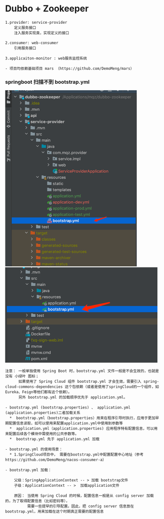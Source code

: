 # Dubbo + Zookeeper
    1.provider: service-provider
        定义服务接口
        注入服务实现类，实现定义的接口

    2.consumer: web-consumer
        引用服务接口
    
    3.applicaiton-monitor : web服务监控系统
    
    - 项目均依赖基础项目 mars （https://github.com/DemoMeng/mars）




### springboot 扫描不到 bootstrap.yml

![bootstrap.yml未被加载](z-images/bootstrap文件加载问题.png)
![bootstrap.yml已经被加载](z-images/bootstrap文件加载问题1.png)

    注意： 一般单独使用 Spring Boot 时，bootstrap.yml 文件一般是不会生效的，也就是没有 小绿叶 图标；
          如果使用了 Spring Cloud 组件 bootstrap.yml 才会生效，需要引入 spring-cloud-commons-dependencies 这个包依赖（或者是使用了springCloud的一个组件，如Eureka、Feign等他们都有这个依赖）。 
          另外 bootstrap.yml 的加载顺序优先于 application.yml。

    - bootstrap.yml (bootstrap.properties) 、 application.yml (application.properties)二者加载关系
      *  bootstrap.yml（bootstrap.properties）用来在程序引导时执行，应用于更加早期配置信息读取，如可以使用来配置application.yml中使用到参数等
      *  application.yml（application.properties) 应用程序特有配置信息，可以用来配置后续各个模块中需使用的公共参数等。
      *  bootstrap.yml 先于 application.yml 加载

    - bootstrap.yml 的使用场景：
      * 1.SpringCloud项目中， 需要在bootstrap.yml中配置配置中心地址（参考 https://github.com/DemoMeng/nacos-consumer-a）
      
    - bootstrap.yml 加载：
        
        父级：SpringApplicationContext -- > 加载 bootstrap文件 
        子级：ApplicationContext -- >  加载application文件
        
        原因： 当使用 Spring Cloud 的时候，配置信息一般是从 config server 加载的，为了取得配置信息（比如密码等），
              需要一些提早的引导配置。因此，把 config server 信息放在 bootstrap.yml，用来加载在这个时期真正需要的配置信息
